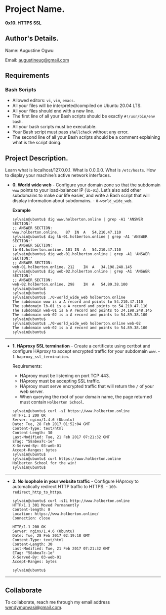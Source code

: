# Project Name.

**0x10. HTTPS SSL**

## Author's Details.

Name: Augustine Ogwu

Email: augustineug@gmail.com

## Requirements

### Bash Scripts

- Allowed editors: `vi`, `vim`, `emacs`.
- All your files will be interpreted/compiled on Ubuntu 20.04 LTS.
- All your files should end with a new line.
- The first line of all your Bash scripts should be exactly `#!/usr/bin/env bash`.
- All your bash scripts must be executable.
- Your Bash script must pass `shellcheck` without any error.
- The second line of all your Bash scripts should be a comment explaining what is the script doing.

## Project Description.

Learn what is localhost/127.0.0.1.
What is 0.0.0.0.
What is `/etc/hosts`.
How to display your machine’s active network interfaces.

- **0. World wide web** - Configure your domain zone so that the subdomain `www` points to your load-balancer IP (`lb-01`). Let’s also add other subdomains to make our life easier, and write a Bash script that will display information about subdomains. - `0-world_wide_web`.

  **Example**

  ```
  sylvain@ubuntu$ dig www.holberton.online | grep -A1 'ANSWER SECTION:'
  ;; ANSWER SECTION:
  www.holberton.online.   87  IN  A   54.210.47.110
  sylvain@ubuntu$ dig lb-01.holberton.online | grep -A1 'ANSWER SECTION:'
  ;; ANSWER SECTION:
  lb-01.holberton.online. 101 IN  A   54.210.47.110
  sylvain@ubuntu$ dig web-01.holberton.online | grep -A1 'ANSWER SECTION:'
  ;; ANSWER SECTION:
  web-01.holberton.online. 212    IN  A   34.198.248.145
  sylvain@ubuntu$ dig web-02.holberton.online | grep -A1 'ANSWER SECTION:'
  ;; ANSWER SECTION:
  web-02.holberton.online. 298    IN  A   54.89.38.100
  sylvain@ubuntu$
  sylvain@ubuntu$
  sylvain@ubuntu$ ./0-world_wide_web holberton.online
  The subdomain www is a A record and points to 54.210.47.110
  The subdomain lb-01 is a A record and points to 54.210.47.110
  The subdomain web-01 is a A record and points to 34.198.248.145
  The subdomain web-02 is a A record and points to 54.89.38.100
  sylvain@ubuntu$
  sylvain@ubuntu$ ./0-world_wide_web holberton.online web-02
  The subdomain web-02 is a A record and points to 54.89.38.100
  sylvain@ubuntu$
  ```

---

- **1. HAproxy SSL termination** - Create a certificate using certbot and configure HAproxy to accept encrypted traffic for your subdomain `www`. - `1-haproxy_ssl_termination`.

  Requirements:

  - HAproxy must be listening on port TCP 443.
  - HAproxy must be accepting SSL traffic.
  - HAproxy must serve encrypted traffic that will return the `/` of your web server.
  - When querying the root of your domain name, the page returned must contain `Holberton School`.

  ```
  sylvain@ubuntu$ curl -sI https://www.holberton.online
  HTTP/1.1 200 OK
  Server: nginx/1.4.6 (Ubuntu)
  Date: Tue, 28 Feb 2017 01:52:04 GMT
  Content-Type: text/html
  Content-Length: 30
  Last-Modified: Tue, 21 Feb 2017 07:21:32 GMT
  ETag: "58abea7c-1e"
  X-Served-By: 03-web-01
  Accept-Ranges: bytes
  sylvain@ubuntu$
  sylvain@ubuntu$ curl https://www.holberton.online
  Holberton School for the win!
  sylvain@ubuntu$
  ```

---

- **2. No loophole in your website traffic** - Configure HAproxy to automatically redirect HTTP traffic to HTTPS. - `100-redirect_http_to_https`.

  ```
  sylvain@ubuntu$ curl -sIL http://www.holberton.online
  HTTP/1.1 301 Moved Permanently
  Content-length: 0
  Location: https://www.holberton.online/
  Connection: close

  HTTP/1.1 200 OK
  Server: nginx/1.4.6 (Ubuntu)
  Date: Tue, 28 Feb 2017 02:19:18 GMT
  Content-Type: text/html
  Content-Length: 30
  Last-Modified: Tue, 21 Feb 2017 07:21:32 GMT
  ETag: "58abea7c-1e"
  X-Served-By: 03-web-01
  Accept-Ranges: bytes

  sylvain@ubuntu$
  ```

---

## Collaborate

To collaborate, reach me through my email address wendymunyasi@gmail.com.
